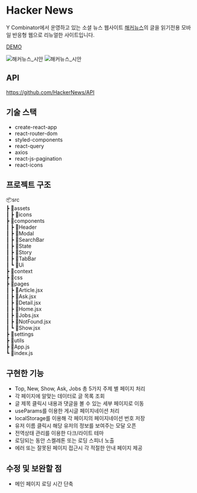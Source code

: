 # Hacker News
Y Combinator에서 운영하고 있는 소셜 뉴스 웹사이트 [해커뉴스](https://news.ycombinator.com/ask)의 글을 읽기전용 모바일 반응형 웹으로 리뉴얼한 사이트입니다.

[DEMO](https://hacker-news-014ee.vercel.app/)

![해커뉴스_시안](https://user-images.githubusercontent.com/54103723/190094368-4ae9a612-bfa2-4da3-a03a-e726a36935d9.jpg)
![해커뉴스_시안](https://user-images.githubusercontent.com/54103723/190094396-a2786da4-c0fc-4198-a447-0d0bff1a2f53.jpg)

## API
https://github.com/HackerNews/API

## 기술 스택
- create-react-app
- react-router-dom
- styled-components
- react-query
- axios
- react-js-pagination
- react-icons

## 프로젝트 구조
📦src  
 ┣ 📂assets  
 ┃ ┣ 📂icons  
 ┣ 📂components  
 ┃ ┣ 📂Header  
 ┃ ┣ 📂Modal  
 ┃ ┣ 📂SearchBar  
 ┃ ┣ 📂State   
 ┃ ┣ 📂Story   
 ┃ ┣ 📂TabBar  
 ┃ ┗ 📂Ui   
 ┣ 📂context  
 ┣ 📂css   
 ┣ 📂pages  
 ┃ ┣ 📜Article.jsx  
 ┃ ┣ 📜Ask.jsx   
 ┃ ┣ 📜Detail.jsx  
 ┃ ┣ 📜Home.jsx  
 ┃ ┣ 📜Jobs.jsx  
 ┃ ┣ 📜NotFound.jsx  
 ┃ ┗ 📜Show.jsx  
 ┣ 📂settings    
 ┣ 📂utils  
 ┣ 📜App.js  
 ┗ 📜index.js  

## 구현한 기능
- Top, New, Show, Ask, Jobs 총 5가지 주제 별 페이지 처리
- 각 페이지에 알맞는 데이터로 글 목록 조회
- 글 제목 클릭시 내용과 댓글을 볼 수 있는 세부 페이지로 이동
- useParams를 이용한 게시글 페이지네이션 처리
- localStorage를 이용해 각 페이지의 페이지네이션 번호 저장
- 유저 이름 클릭시 해당 유저의 정보를 보여주는 모달 오픈
- 전역상태 관리를 이용한 다크/라이트 테마
- 로딩되는 동안 스켈레톤 또는 로딩 스피너 노출
- 에러 또는 잘못된 페이지 접근시 각 적절한 안내 페이지 제공

## 수정 및 보완할 점
- 메인 페이지 로딩 시간 단축
